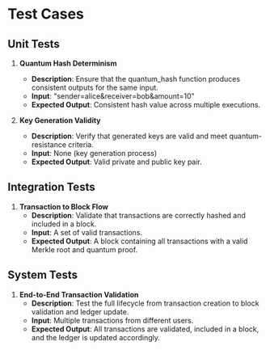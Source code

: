 # Test Cases

## Unit Tests
1. **Quantum Hash Determinism**
   - **Description**: Ensure that the quantum_hash function produces consistent outputs for the same input.
   - **Input**: "sender=alice&receiver=bob&amount=10"
   - **Expected Output**: Consistent hash value across multiple executions.

2. **Key Generation Validity**
   - **Description**: Verify that generated keys are valid and meet quantum-resistance criteria.
   - **Input**: None (key generation process)
   - **Expected Output**: Valid private and public key pair.

## Integration Tests
1. **Transaction to Block Flow**
   - **Description**: Validate that transactions are correctly hashed and included in a block.
   - **Input**: A set of valid transactions.
   - **Expected Output**: A block containing all transactions with a valid Merkle root and quantum proof.

## System Tests
1. **End-to-End Transaction Validation**
   - **Description**: Test the full lifecycle from transaction creation to block validation and ledger update.
   - **Input**: Multiple transactions from different users.
   - **Expected Output**: All transactions are validated, included in a block, and the ledger is updated accordingly.
